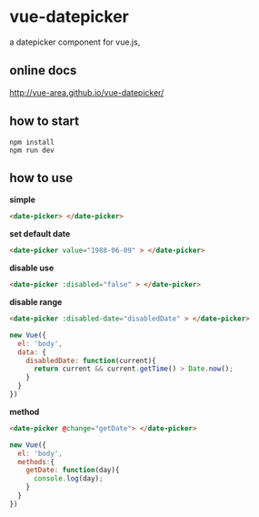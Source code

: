 # vue-datepicker

a datepicker component for vue.js,

## online docs 

http://vue-area.github.io/vue-datepicker/ 

## how to start 

```
npm install
npm run dev
```

## how to use

**simple**

```html
<date-picker> </date-picker>

```

**set default date**

```html
<date-picker value="1988-06-09" > </date-picker>

```

**disable use**

```html
<date-picker :disabled="false" > </date-picker>

```

**disable range**

```html
<date-picker :disabled-date="disabledDate" > </date-picker>

```

```js
new Vue({
  el: 'body',
  data: {
    disabledDate: function(current){
      return current && current.getTime() > Date.now();
    }
  }
})

```

**method** 

```html
<date-picker @change="getDate"> </date-picker>

```

```js
new Vue({
  el: 'body',
  methods:{
    getDate: function(day){
      console.log(day);
    }
  }
})
```